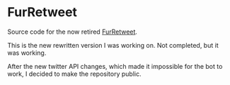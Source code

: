 # FurRetweet
Source code for the now retired [FurRetweet](https://twitter.com/FurRetweet).

This is the new rewritten version I was working on. Not completed, but it was working.

After the new twitter API changes, which made it impossible for the bot to work, I decided to make the repository public.
